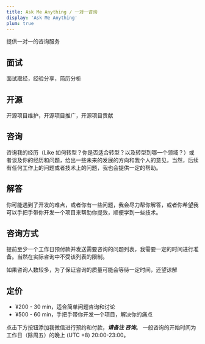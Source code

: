 ```yaml
---
title: Ask Me Anything / 一对一咨询
display: 'Ask Me Anything'
plum: true
---
```


提供一对一的咨询服务

## 面试
面试取经，经验分享，简历分析

## 开源
开源项目维护，开源项目推广，开源项目贡献

## 咨询
咨询我的经历（Like 如何转型？你是否适合转型？以及转型到哪一个领域？）或者谈及你的经历和问题，给出一些未来的发展的方向和我个人的意见，当然，后续有任何工作上的问题或者技术上的问题，我也会提供一定的帮助。

## 解答
你可能遇到了开发的难点，或者你有一些问题，我会尽力帮你解答，或者你希望我可以手把手带你开发一个项目来帮助你提效，顺便学到一些技术。

## 咨询方式
提前至少一个工作日预付款并发送需要咨询的问题列表，我需要一定的时间进行准备。当然在实际咨询中不受该列表的限制。

如果咨询人数较多，为了保证咨询的质量可能会等待一定时间，还望谅解 <span i-ic:outline-favorite text-red-500></span>

## 定价
- ¥200 - 30 min，适合简单问题咨询和讨论
- ¥500 - 60 min，手把手带你开发一个项目，解决你的痛点

点击下方按钮添加我微信进行预约和付款，***请备注 咨询***。
一般咨询的开始时间为工作日（除周五）的晚上 (UTC +8) 20:00-23:00。

<router-link to="/weixin" target="_blank"><i i-uiw:weixin text-green /></router-link>
